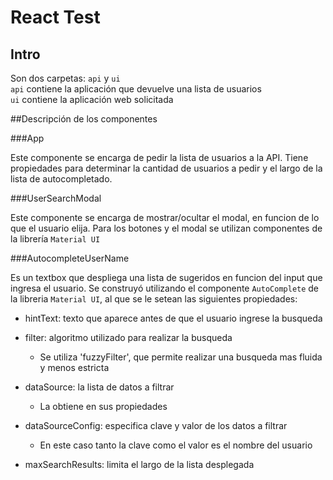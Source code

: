 # React Test

## Intro

Son dos carpetas: `api` y `ui` <br/>
`api` contiene la aplicación que devuelve una lista de usuarios <br/>
`ui` contiene la aplicación web solicitada

##Descripción de los componentes

###App

Este componente se encarga de pedir la lista de usuarios a la API.
Tiene propiedades para determinar la cantidad de usuarios a pedir y el largo de la lista de autocompletado.

###UserSearchModal

Este componente se encarga de mostrar/ocultar el modal, en funcion de lo que el usuario elija.
Para los botones y el modal se utilizan componentes de la librería `Material UI`

###AutocompleteUserName

Es un textbox que despliega una lista de sugeridos en funcion del input que ingresa el usuario.
Se construyó utilizando el componente `AutoComplete` de la libreria `Material UI`, al que se le setean las siguientes propiedades:

* hintText: texto que aparece antes de que el usuario ingrese la busqueda

* filter: algoritmo utilizado para realizar la busqueda
  * Se utiliza 'fuzzyFilter', que permite realizar una busqueda mas fluida y menos estricta

* dataSource: la lista de datos a filtrar
  * La obtiene en sus propiedades

* dataSourceConfig: especifica clave y valor de los datos a filtrar
  * En este caso tanto la clave como el valor es el nombre del usuario

* maxSearchResults: limita el largo de la lista desplegada
